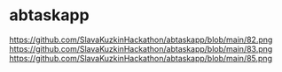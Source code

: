 # abtaskapp  
https://github.com/SlavaKuzkinHackathon/abtaskapp/blob/main/82.png  
https://github.com/SlavaKuzkinHackathon/abtaskapp/blob/main/83.png  
https://github.com/SlavaKuzkinHackathon/abtaskapp/blob/main/85.png
